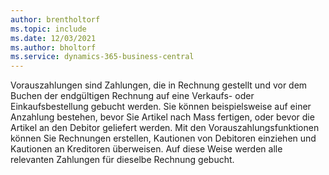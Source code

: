 ```yaml
---
author: brentholtorf
ms.topic: include
ms.date: 12/03/2021
ms.author: bholtorf
ms.service: dynamics-365-business-central
---
```

Vorauszahlungen sind Zahlungen, die in Rechnung gestellt und vor dem Buchen der endgültigen Rechnung auf eine Verkaufs- oder Einkaufsbestellung gebucht werden. Sie können beispielsweise auf einer Anzahlung bestehen, bevor Sie Artikel nach Mass fertigen, oder bevor die Artikel an den Debitor geliefert werden. Mit den Vorauszahlungsfunktionen können Sie Rechnungen erstellen, Kautionen von Debitoren einziehen und Kautionen an Kreditoren überweisen. Auf diese Weise werden alle relevanten Zahlungen für dieselbe Rechnung gebucht.  
